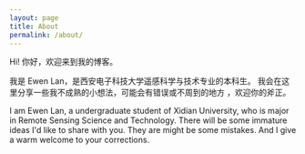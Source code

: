 ```yaml
---
layout: page
title: About
permalink: /about/
---
```


Hi! 你好，欢迎来到我的博客。

我是 Ewen Lan，是西安电子科技大学遥感科学与技术专业的本科生。
我会在这里分享一些我不成熟的小想法，可能会有错误或不周到的地方
，欢迎你的斧正。

I am Ewen Lan, a undergraduate student of Xidian University,
who is major in Remote Sensing Science and Technology.
There will be some immature ideas I'd like to share with you.
They are might be some mistakes. And I give a warm welcome to 
your corrections.